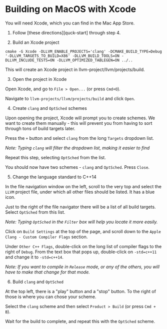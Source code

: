 # Building on MacOS with Xcode

You will need Xcode, which you can find in the Mac App Store.

1. Follow [these directions][quck-start] through step 4.

2. Build an Xcode project

```
cmake -G Xcode -DLLVM_ENABLE_PROJECTS='clang' -DCMAKE_BUILD_TYPE=Debug '-DLLVM_TARGETS_TO_BUILD=X86' -DLLVM_BUILD_TOOLS=ON -DLLVM_INCLUDE_TESTS=ON -DLLVM_OPTIMIZED_TABLEGEN=ON ../..
```

This will create an Xcode project in llvm-project/llvm/projects/build.

3. Open the project in Xcode

Open Xcode, and go to `File > Open...` (or press `Cmd+O`).

Navigate to `llvm-projects/llvm/projects/build` and click `Open`.

4. Create `clang` and `OptSched` schemes

Upon opening the project, Xcode will prompt you to create schemes. We want to create them manually - this will prevent you from having to sort through tons of build targets later.

Press the `+` button and select `clang` from the long `Targets` dropdown list.

_Note: Typing `clang` will filter the dropdown list, making it easier to find_

Repeat this step, selecting `OptSched` from the list.

You should now have two schemes - `clang` and `OptSched`. Press `Close`.

5. Change the language standard to C++14

In the file navigation window on the left, scroll to the very top and select the `LLVM`
project file, under which all other files should be listed. It has a blue icon.

Just to the right of the file navigator there will be a list of all build targets.
Select `OptSched` from this list.

_Note: Typing `OptSched` in the `Filter` box will help you locate it more easily._

Click on `Build Settings` at the top of the page, and scroll down to the
`Apple Clang - Custom Compiler Flags` section.

Under `Other C++ Flags`, double-click on the long list of compiler flags to the right of `Debug`.
From the text box that pops up, double-click on `-std=c++11` and change it to `-std=c++14`.

_Note: If you want to compile in `Release` mode, or any of the others, you will have to make that change for that mode._

6. Build `clang` and `OptSched`

At the top left, there is a "play" button and a "stop" button. To the right of those is where you can chose your scheme.

Select the `clang` scheme and then select `Product > Build` (or press `Cmd + B`).

Wait for the build to complete, and repeat this with the `OptSched` scheme.

[quick-start]: https://github.com/CSUS-LLVM/OptSched#build-optsched-with-llvm-6-and-clang

